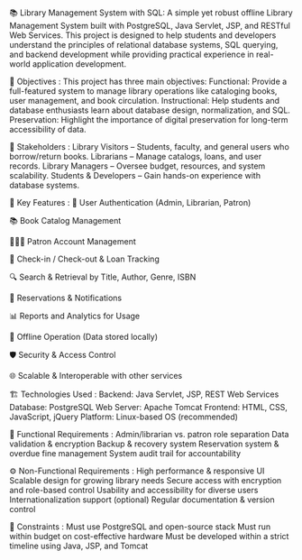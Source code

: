 📚 Library Management System with SQL:
A simple yet robust offline Library Management System built with PostgreSQL, Java Servlet, JSP, and RESTful Web Services. This project is designed to help students and developers understand the principles of relational database systems, SQL querying, and backend development while providing practical experience in real-world application development.

🎯 Objectives : 
This project has three main objectives:
Functional: Provide a full-featured system to manage library operations like cataloging books, user management, and book circulation.
Instructional: Help students and database enthusiasts learn about database design, normalization, and SQL.
Preservation: Highlight the importance of digital preservation for long-term accessibility of data.

👥 Stakeholders : 
Library Visitors – Students, faculty, and general users who borrow/return books.
Librarians – Manage catalogs, loans, and user records.
Library Managers – Oversee budget, resources, and system scalability.
Students & Developers – Gain hands-on experience with database systems.

🧩 Key Features : 
🔐 User Authentication (Admin, Librarian, Patron)

📚 Book Catalog Management

🧑‍🤝‍🧑 Patron Account Management

🔄 Check-in / Check-out & Loan Tracking

🔍 Search & Retrieval by Title, Author, Genre, ISBN

📆 Reservations & Notifications

📊 Reports and Analytics for Usage

💾 Offline Operation (Data stored locally)

🛡️ Security & Access Control

🌐 Scalable & Interoperable with other services

🏗️ Technologies Used : 
Backend: Java Servlet, JSP, REST Web Services
Database: PostgreSQL
Web Server: Apache Tomcat
Frontend: HTML, CSS, JavaScript, jQuery
Platform: Linux-based OS (recommended)

🧪 Functional Requirements : 
Admin/librarian vs. patron role separation
Data validation & encryption
Backup & recovery system
Reservation system & overdue fine management
System audit trail for accountability

⚙️ Non-Functional Requirements : 
High performance & responsive UI
Scalable design for growing library needs
Secure access with encryption and role-based control
Usability and accessibility for diverse users
Internationalization support (optional)
Regular documentation & version control

📎 Constraints : 
Must use PostgreSQL and open-source stack
Must run within budget on cost-effective hardware
Must be developed within a strict timeline using Java, JSP, and Tomcat
